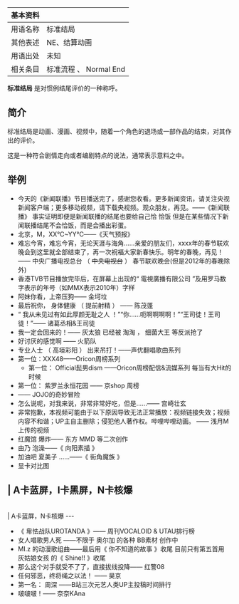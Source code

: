 |  **基本资料**  ||
|---|---|
|用语名称  |  标准结局   |
|其他表述  |  NE、结算动画   |
|用语出处  |  未知   |
|相关条目  |  标准流程  、  Normal End   |
  
**标准结局** 是对惯例结尾评价的一种称呼。

##  简介

标准结局是动画、漫画、视频中，随着一个角色的退场或一部作品的结束，对其作出的评价。

这是一种符合剧情走向或者编剧特点的说法，通常表示意料之中。

##  举例

  * 今天的《新闻联播》节目播送完了，感谢您收看。更多新闻资讯，请关注央视新闻客户端；更多移动视频，请下载央视频。观众朋友，再见。——《新闻联播》  事实证明即便是新闻联播的结尾也要给自己恰  恰饭  但是在某些情况下新闻联播结尾不会恰饭，而是会播出彩蛋。 
  * 北京，M，XX℃~YY℃——《天气预报》 
  * 难忘今宵，难忘今宵，无论天涯与海角……亲爱的朋友们，xxxx年的春节联欢晚会到这里就全部结束了，再一次祝福大家新春快乐。明年的春晚，再见！——  中央广播电视总台  （  ~~中央电视台~~ ）  春节联欢晚会(但是2012年的春晚除外) 
  * 香港TVB节目播放完毕后，在屏幕上出现的“  電視廣播有限公司  ”及用罗马数字表示的年号（如MMX表示2010年）字样 
  * 阿妹你看，上帝压狗——  金坷垃 
  * 最后祝你，  身体健康  （  提前射精  ）  ——  陈茂蓬 
  * “  我从未见过有如此厚颜无耻之人  ！”“你……呃啊啊啊啊！”“王司徒！王司徒！”——  诸葛丞相&王司徒 
  * 我一定会回来的！——  灰太狼  已经被  淘淘  ，  细菌大王  等反派抢了 
  * 好讨厌的感觉啊  ——  火箭队 
  * 专业人士  （  高垣彩阳  ）  出来吊打！——声优翻唱歌曲系列 
  * 第一位：XXX48——Oricon周榜系列 
    * 第一位：  Official髭男dism  ——Oricon周榜配信&流媒系列  每当有大Hit的时候 
  * 第一位：  紫罗兰永恒花园  ——  京shop  周榜 
  * ——  JOJO的奇妙冒险 
  * 怎么说呢，对我来说，非常非常好吃，但是……——  宫崎壮玄 
  * 非常抱歉，本视频可能由于以下原因导致无法正常播放：视频链接失效；视频内容不和谐；UP主自主删除；侵犯他人著作权。哔哩哔哩动画。  ——  浅月M  上传的视频 
  * 红魔馆  爆炸——  东方  MMD  等二次创作 
  * 由乃  泡澡——《  向阳素描  》 
  * 加油吧  夏美子  ……——《  街角魔族  》 
  * 显卡对比图 

|  A卡蓝屏，I卡黑屏，N卡核爆  
---  
</br>  
|  A卡蓝屏，N卡核爆  
---  
</br>  
  
  * 《  卑怯战队UROTANDA  》——  周刊VOCALOID & UTAU排行榜 
  * 女人唱歌男人死  ——不限于  奥尔加  的各种  BB素材  创作中 
  * MI.z  的动漫歌组曲——最后用《  你不知道的故事  》收尾  目前只有第五首用  灰姑娘女孩  的《  Shine!!  》收尾 
  * 那么这个对手就受不了了，直接拔线投降——  红警08 
  * 任何邪恶，终将绳之以法！  ——  昊京 
  * 第一名：  周深  ——B站三次元艺人类UP主投稿时间排行 
  * 啵啵啵！——  奈奈KAna 

